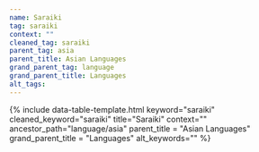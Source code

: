 ```yaml
---
name: Saraiki
tag: saraiki
context: ""
cleaned_tag: saraiki
parent_tag: asia
parent_title: Asian Languages
grand_parent_tag: language
grand_parent_title: Languages
alt_tags: 
---
```


{% include data-table-template.html 
  keyword="saraiki" 
  cleaned_keyword="saraiki" 
  title="Saraiki"
  context=""
  ancestor_path="language/asia" 
  parent_title = "Asian Languages"
  grand_parent_title = "Languages"
  alt_keywords=""
%}

